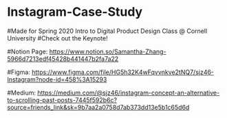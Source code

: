 # Instagram-Case-Study

#Made for Spring 2020 Intro to Digital Product Design Class @ Cornell University
#Check out the Keynote!

#Notion Page: https://www.notion.so/Samantha-Zhang-5966d7213edf45428b441447b2fa7a22

#Figma: https://www.figma.com/file/HG5h32K4wFqvvnkve2tNQ7/sjz46-Instagram?node-id=458%3A15293

#Medium: https://medium.com/@sjz46/instagram-concept-an-alternative-to-scrolling-past-posts-7445f592b6c?source=friends_link&sk=9b7aa2a0758d7ab373dd13e5b1c65d6d
